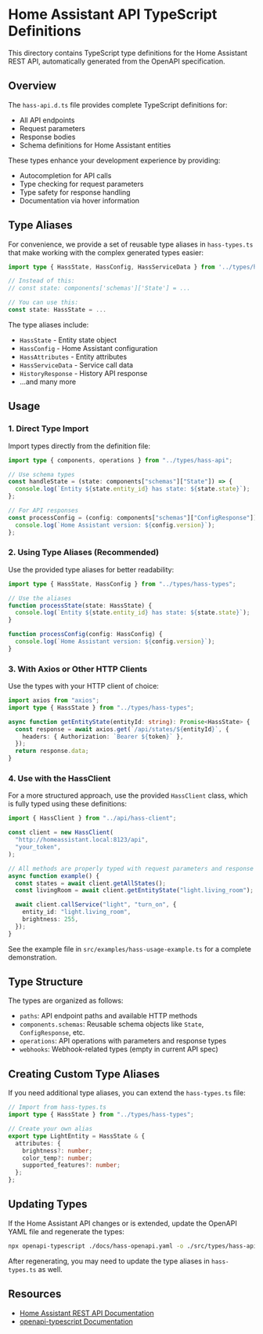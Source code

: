 # Home Assistant API TypeScript Definitions

This directory contains TypeScript type definitions for the Home Assistant REST API, automatically generated from the OpenAPI specification.

## Overview

The `hass-api.d.ts` file provides complete TypeScript definitions for:

- All API endpoints
- Request parameters
- Response bodies
- Schema definitions for Home Assistant entities

These types enhance your development experience by providing:

- Autocompletion for API calls
- Type checking for request parameters
- Type safety for response handling
- Documentation via hover information

## Type Aliases

For convenience, we provide a set of reusable type aliases in `hass-types.ts` that make working with the complex generated types easier:

```typescript
import type { HassState, HassConfig, HassServiceData } from '../types/hass-types';

// Instead of this:
// const state: components['schemas']['State'] = ...

// You can use this:
const state: HassState = ...
```

The type aliases include:

- `HassState` - Entity state object
- `HassConfig` - Home Assistant configuration
- `HassAttributes` - Entity attributes
- `HassServiceData` - Service call data
- `HistoryResponse` - History API response
- ...and many more

## Usage

### 1. Direct Type Import

Import types directly from the definition file:

```typescript
import type { components, operations } from "../types/hass-api";

// Use schema types
const handleState = (state: components["schemas"]["State"]) => {
  console.log(`Entity ${state.entity_id} has state: ${state.state}`);
};

// For API responses
const processConfig = (config: components["schemas"]["ConfigResponse"]) => {
  console.log(`Home Assistant version: ${config.version}`);
};
```

### 2. Using Type Aliases (Recommended)

Use the provided type aliases for better readability:

```typescript
import type { HassState, HassConfig } from "../types/hass-types";

// Use the aliases
function processState(state: HassState) {
  console.log(`Entity ${state.entity_id} has state: ${state.state}`);
}

function processConfig(config: HassConfig) {
  console.log(`Home Assistant version: ${config.version}`);
}
```

### 3. With Axios or Other HTTP Clients

Use the types with your HTTP client of choice:

```typescript
import axios from "axios";
import type { HassState } from "../types/hass-types";

async function getEntityState(entityId: string): Promise<HassState> {
  const response = await axios.get(`/api/states/${entityId}`, {
    headers: { Authorization: `Bearer ${token}` },
  });
  return response.data;
}
```

### 4. Use with the HassClient

For a more structured approach, use the provided `HassClient` class, which is fully typed using these definitions:

```typescript
import { HassClient } from "../api/hass-client";

const client = new HassClient(
  "http://homeassistant.local:8123/api",
  "your_token",
);

// All methods are properly typed with request parameters and response types
async function example() {
  const states = await client.getAllStates();
  const livingRoom = await client.getEntityState("light.living_room");

  await client.callService("light", "turn_on", {
    entity_id: "light.living_room",
    brightness: 255,
  });
}
```

See the example file in `src/examples/hass-usage-example.ts` for a complete demonstration.

## Type Structure

The types are organized as follows:

- `paths`: API endpoint paths and available HTTP methods
- `components.schemas`: Reusable schema objects like `State`, `ConfigResponse`, etc.
- `operations`: API operations with parameters and response types
- `webhooks`: Webhook-related types (empty in current API spec)

## Creating Custom Type Aliases

If you need additional type aliases, you can extend the `hass-types.ts` file:

```typescript
// Import from hass-types.ts
import type { HassState } from "../types/hass-types";

// Create your own alias
export type LightEntity = HassState & {
  attributes: {
    brightness?: number;
    color_temp?: number;
    supported_features?: number;
  };
};
```

## Updating Types

If the Home Assistant API changes or is extended, update the OpenAPI YAML file and regenerate the types:

```bash
npx openapi-typescript ./docs/hass-openapi.yaml -o ./src/types/hass-api.d.ts
```

After regenerating, you may need to update the type aliases in `hass-types.ts` as well.

## Resources

- [Home Assistant REST API Documentation](https://developers.home-assistant.io/docs/api/rest/)
- [openapi-typescript Documentation](https://github.com/drwpow/openapi-typescript)
